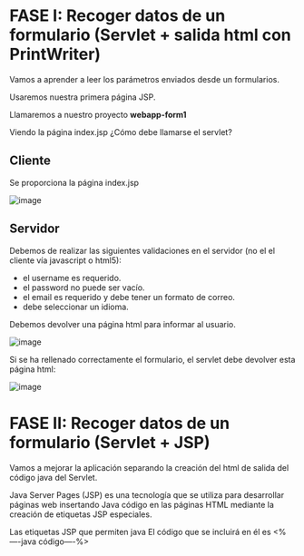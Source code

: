 # FASE I: Recoger datos de un formulario (Servlet + salida html con PrintWriter)

Vamos a aprender a leer los parámetros enviados desde un formularios.

Usaremos nuestra primera página JSP.

Llamaremos a nuestro proyecto **webapp-form1**

Viendo la página index.jsp ¿Cómo debe llamarse el servlet?

## Cliente

Se proporciona la página index.jsp

![image](https://github.com/user-attachments/assets/ed4c8243-d89f-42e0-a943-df594ad64ca2)

## Servidor

Debemos de realizar las siguientes validaciones en el servidor (no el el cliente vía javascript o html5):

- el username es requerido.
- el password no puede ser vacío.
- el email es requerido y debe tener un formato de correo.
- debe seleccionar un idioma.

Debemos devolver una página html para informar al usuario.

![image](https://github.com/user-attachments/assets/72b6f8b9-8d71-4bab-bfc1-5ae4e821d4c0)

Si se ha rellenado correctamente el formulario, el servlet debe devolver esta página html:

![image](https://github.com/user-attachments/assets/c5fa1216-f499-4fb5-9758-9494aa1b40a9)

# FASE II: Recoger datos de un formulario (Servlet + JSP)

Vamos a mejorar la aplicación separando la creación del html de salida del código java del Servlet.

Java Server Pages (JSP) es una tecnología que se utiliza para desarrollar páginas web insertando Java código en las páginas HTML mediante la creación de etiquetas JSP especiales. 

Las etiquetas JSP que permiten java El código que se incluirá en él es <% —-java código—-%>

